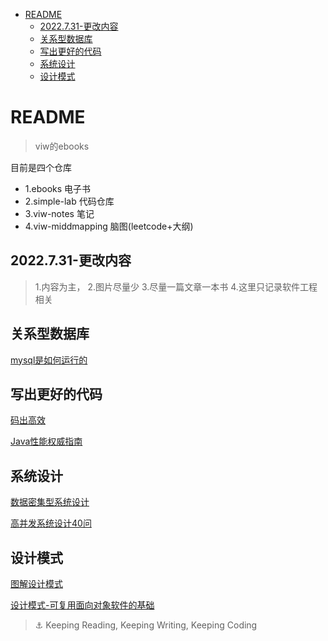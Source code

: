 
<!-- TOC -->

- [README](#readme)
  - [2022.7.31-更改内容](#2022731-更改内容)
  - [关系型数据库](#关系型数据库)
  - [写出更好的代码](#写出更好的代码)
  - [系统设计](#系统设计)
  - [设计模式](#设计模式)

<!-- /TOC -->
# README

> viw的ebooks

目前是四个仓库
- 1.ebooks 电子书
- 2.simple-lab 代码仓库
- 3.viw-notes 笔记
- 4.viw-middmapping 脑图(leetcode+大纲)


## 2022.7.31-更改内容
> 1.内容为主，
> 2.图片尽量少
> 3.尽量一篇文章一本书
> 4.这里只记录软件工程相关


## 关系型数据库
[mysql是如何运行的](mysql/1.mysql是怎样运行的.md)
## 写出更好的代码

[码出高效](规范和性能-代码/码出高效/1.码出高效.md)

[Java性能权威指南](规范和性能-代码/Java性能权威指南/1.Java性能权威指南.md)

## 系统设计
[数据密集型系统设计](设计/数据密集型应用系统设计/1.数据密集型应用系统设计.md)

[高并发系统设计40问](设计/高并发系统设计40问/2.高并发系统设计40问.md)
## 设计模式
[图解设计模式](设计模式/图解设计模式/1.图解设计模式.md)

[设计模式-可复用面向对象软件的基础](设计模式/设计模式-可复用面向对象软件的基础/1.设计模式-可复用面向对象软件的基础.md)





> ⚓ Keeping Reading, Keeping Writing, Keeping Coding 
